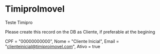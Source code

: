 # TimiproImovel
Teste Timipro

Please create this record on the DB as Cliente, if preferable at the begining

CPF = "00000000000", Nome = "Cliente Inicial", Email = "clienteinicial@timiproimovel.com", Ativo = true
